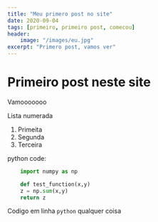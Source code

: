 ```yaml
---
title: "Meu primero post no site"
date: 2020-09-04
tags: [primeiro, primeiro post, comecou]
header: 
    image: "/images/eu.jpg"
excerpt: "Primero post, vamos ver"
---
```


# Primeiro post neste site

Vamooooooo

Lista numerada

1. Primeita
2. Segunda
3. Terceira

python code:

```python
    import numpy as np

    def test_function(x,y)
    z = np.sum(x,y)
    return z
```

Codigo em linha `python` qualquer coisa

